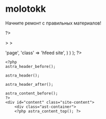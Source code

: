 # molotokk
Начните ремонт с правильных материалов!


?><!DOCTYPE html>
<?php astra_html_before(); ?>
<html <?php language_attributes(); ?>>
<head>
<?php astra_head_top(); ?>
<meta charset="<?php bloginfo( 'charset' ); ?>">
<meta name="viewport" content="width=device-width, initial-scale=1">
<?php
if ( apply_filters( 'astra_header_profile_gmpg_link', true ) ) {
	?>
	<link rel="profile" href="https://gmpg.org/xfn/11"> 
	<?php
}
?>
<?php wp_head(); ?>
<?php astra_head_bottom(); ?>
</head>

<body <?php astra_schema_body(); ?> <?php body_class(); ?>>
<?php astra_body_top(); ?>
<?php wp_body_open(); ?>

<a
	class="skip-link screen-reader-text"
	href="#content"
	title="<?php echo esc_attr( astra_default_strings( 'string-header-skip-link', false ) ); ?>">
		<?php echo esc_html( astra_default_strings( 'string-header-skip-link', false ) ); ?>
</a>

<div
<?php
	echo wp_kses_post(
		astra_attr(
			'site',
			array(
				'id'    => 'page',
				'class' => 'hfeed site',
			)
		)
	);
	?>

	<?php
	astra_header_before();

	astra_header();

	astra_header_after();

	astra_content_before();
	?>
	<div id="content" class="site-content">
		<div class="ast-container">
		<?php astra_content_top(); ?>
